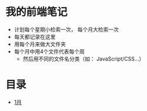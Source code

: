 # 我的前端笔记

- 计划每个星期小检索一次， 每个月大检索一次
- 每天都记录在这里
- 用每个月来做大文件夹
- 每个月中用4个文件代表每个周
  - 然后用不同的文件名分类（如： JavaScript/CSS...）

# 目录

- [1月](https://github.com/liuzheGit/fe-note/blob/master/src/2019/1/1%E6%9C%88readme.md)
